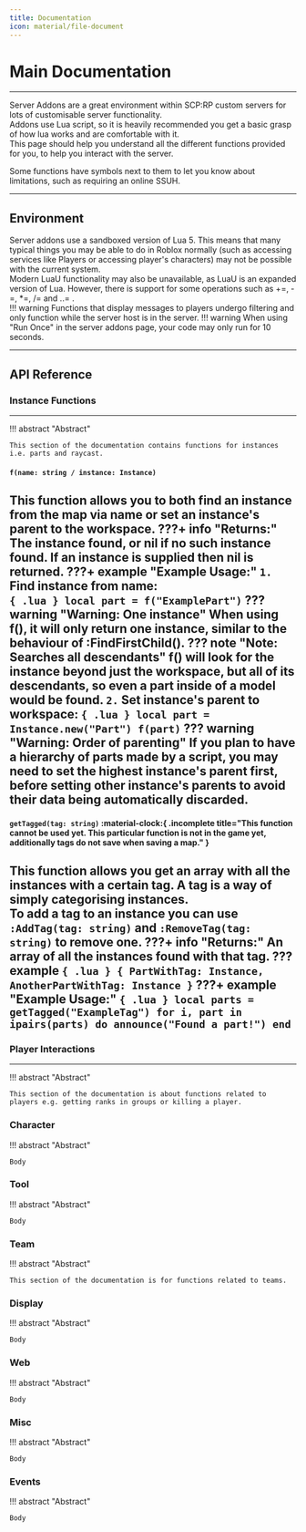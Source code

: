 ```yaml
---
title: Documentation
icon: material/file-document
---
```


# Main Documentation
---
Server Addons are a great environment within SCP:RP custom servers for lots of customisable server functionality.  
Addons use Lua script, so it is heavily recommended you get a basic grasp of how lua works and are comfortable with it.  
This page should help you understand all the different functions provided for you, to help you interact with the server.

Some functions have symbols next to them to let you know about limitations, such as requiring an online SSUH.

---
## Environment
Server addons use a sandboxed version of Lua 5. This means that many typical things you may be able to do in Roblox normally (such as accessing services like Players or accessing player's characters) may not be possible with the current system.  
Modern LuaU functionality may also be unavailable, as LuaU is an expanded version of Lua. However, there is support for some operations such as +=, -=, *=, /= and ..= .  
!!! warning
    Functions that display messages to players undergo filtering and only function while the server host is in the server.
!!! warning
    When using "Run Once" in the server addons page, your code may only run for 10 seconds.

---
## API Reference
### Instance Functions
---

!!! abstract "Abstract"

    This section of the documentation contains functions for instances i.e. parts and raycast.

#### `f(name: string / instance: Instance)`  
This function allows you to both find an instance from the map via name or set an instance's parent to the workspace.
???+ info "Returns:"
    The instance found, or nil if no such instance found. If an instance is supplied then nil is returned.
???+ example "Example Usage:"
    `1.` Find instance from name:  
    ``` { .lua }
    local part = f("ExamplePart")
    ```
    ??? warning "Warning: One instance"
        When using f(), it will only return one instance, similar to the behaviour of :FindFirstChild().
    ??? note "Note: Searches all descendants"
        f() will look for the instance beyond just the workspace, but all of its descendants, so even a part inside of a model would be found.
    `2.` Set instance's parent to workspace:
    ``` { .lua }
    local part = Instance.new("Part")
    f(part)
    ```
    ??? warning "Warning: Order of parenting"
        If you plan to have a hierarchy of parts made by a script, you may need to set the highest instance's parent first, before setting other instance's parents to avoid their data being automatically discarded.
---
#### `getTagged(tag: string)` :material-clock:{ .incomplete title="This function cannot be used yet. This particular function is not in the game yet, additionally tags do not save when saving a map." }  
This function allows you get an array with all the instances with a certain tag. A tag is a way of simply categorising instances.  
To add a tag to an instance you can use `:AddTag(tag: string)` and `:RemoveTag(tag: string)` to remove one.
???+ info "Returns:"
    An array of all the instances found with that tag.
    ??? example
        ``` { .lua }
        {
            PartWithTag: Instance,
            AnotherPartWithTag: Instance
        }
        ```
???+ example "Example Usage:"
    ``` { .lua }
    local parts = getTagged("ExampleTag")
    for i, part in ipairs(parts) do
        announce("Found a part!")
    end
    ```
---
### Player Interactions
---

!!! abstract "Abstract"

    This section of the documentation is about functions related to players e.g. getting ranks in groups or killing a player.

### Character

!!! abstract "Abstract"

    Body
 
### Tool

!!! abstract "Abstract"

    Body
 
### Team

!!! abstract "Abstract"

    This section of the documentation is for functions related to teams.
 
### Display

!!! abstract "Abstract"

    Body
 
### Web

!!! abstract "Abstract"

    Body
 
### Misc

!!! abstract "Abstract"

    Body
 
### Events

!!! abstract "Abstract"

    Body
 
